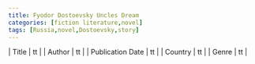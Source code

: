 ```yaml
---
title: Fyodor Dostoevsky Uncles Dream
categories: [fiction literature,novel]
tags: [Russia,novel,Dostoevsky,story]
---
```

        
| Title | tt |
| Author | tt  |
| Publication Date | tt   |
| Country | tt |
| Genre | tt  |
        
